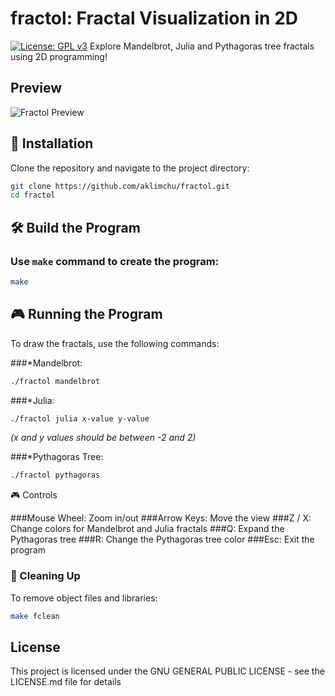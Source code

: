 # fractol: Fractal Visualization in 2D
[![License: GPL v3](https://img.shields.io/badge/License-GPLv3-blue.svg)](https://opensource.org/licenses/GPL-3.0)
Explore Mandelbrot, Julia and Pythagoras tree fractals using 2D programming!

## Preview
![Fractol Preview](link-to-screenshot.png)

## 🚀 Installation

Clone the repository and navigate to the project directory:
```bash
git clone https://github.com/aklimchu/fractol.git
cd fractol
```
## 🛠️ Build the Program

### Use `make` command to create the program:
```bash
make
```
## 🎮 Running the Program
To draw the fractals, use the following commands:

###*Mandelbrot:
```bash
./fractol mandelbrot
```
###*Julia:
```bash
./fractol julia x-value y-value
```
*(x and y values should be between -2 and 2)*

###*Pythagoras Tree:
```bash
./fractol pythagoras
```

🎮 Controls

###Mouse Wheel: Zoom in/out
###Arrow Keys: Move the view
###Z / X: Change colors for Mandelbrot and Julia fractals
###Q: Expand the Pythagoras tree
###R: Change the Pythagoras tree color
###Esc: Exit the program

### 🧹 Cleaning Up

To remove object files and libraries:
```bash
make fclean
```
## License

This project is licensed under the GNU GENERAL PUBLIC LICENSE - see the LICENSE.md file for details
